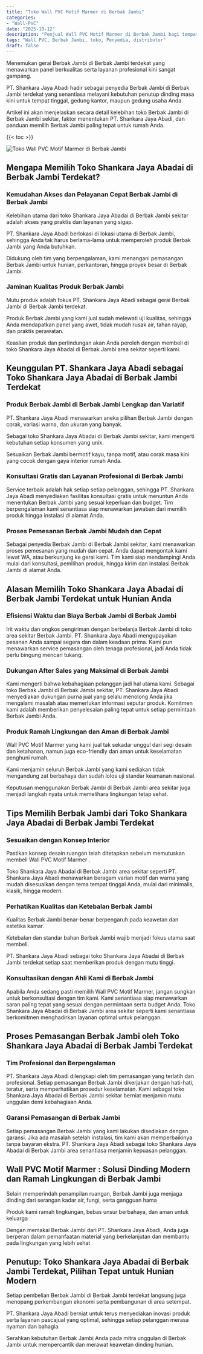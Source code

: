 ```yaml
---
title: "Toko Wall PVC Motif Marmer di Berbak Jambi"
categories: 
- "Wall-PVC"
date: "2025-10-12"
description: "Penjual Wall PVC Motif Marmer di Berbak Jambi bagi tempat tinggal, perkantoran, dan ritel. Produk terbaik, beragam motif, warna elegan, beserta servis instalasi oleh tenaga ahli ahli dan kepastian resmi!|Servis distribusi Wall PVC Motif Marmer di Berbak Jambi untuk kebutuhan tempat tinggal, kantor, atau ritel, dengan material unggulan dan pemasangan oleh tim profesional serta kepastian resmi.|Alternatif Wall PVC Motif Marmer di Berbak Jambi yang terbukti untuk tempat tinggal, kantor, serta gerai, bersama panel berkualitas dan penempatan oleh tim berpengalaman dan kepastian resmi.|Penyediaan Wall PVC Motif Marmer di Berbak Jambi bagi hunian, kantor, dan ritel, dengan panel unggulan dan penempatan dikerjakan oleh tenaga ahli profesional, lengkap beserta kepastian resmi.}"
tags: "Wall PVC, Berbak Jambi, toko, Penyedia, distributor"
draft: false
---
```


Menemukan gerai Berbak Jambi di Berbak Jambi terdekat yang menawarkan panel berkualitas serta layanan profesional kini sangat gampang.

PT. Shankara Jaya Abadi hadir sebagai penyedia Berbak Jambi di Berbak Jambi terdekat yang senantiasa melayani kebutuhan penutup dinding masa kini untuk tempat tinggal, gedung kantor, maupun gedung usaha Anda.

Artikel ini akan menjelaskan secara detail kelebihan toko Berbak Jambi di Berbak Jambi sekitar, faktor menentukan PT. Shankara Jaya Abadi, dan panduan memilih Berbak Jambi paling tepat untuk rumah Anda.

{{< toc >}}

![Toko Wall PVC Motif Marmer di Berbak Jambi](/images/Wall-PVC/Toko-Wall-PVC-Motif-Marmer-di-Berbak-Jambi.png)


## Mengapa Memilih Toko Shankara Jaya Abadai di Berbak Jambi Terdekat?

### Kemudahan Akses dan Pelayanan Cepat Berbak Jambi di Berbak Jambi

Kelebihan utama dari toko Shankara Jaya Abadai di Berbak Jambi sekitar adalah akses yang praktis dan layanan yang sigap.

PT. Shankara Jaya Abadi berlokasi di lokasi utama di Berbak Jambi, sehingga Anda tak harus berlama-lama untuk memperoleh produk Berbak Jambi yang Anda butuhkan.

Didukung oleh tim yang berpengalaman, kami menangani pemasangan Berbak Jambi untuk hunian, perkantoran, hingga proyek besar di Berbak Jambi.

### Jaminan Kualitas Produk Berbak Jambi

Mutu produk adalah fokus PT. Shankara Jaya Abadi sebagai gerai Berbak Jambi di Berbak Jambi terdekat.

Produk Berbak Jambi yang kami jual sudah melewati uji kualitas, sehingga Anda mendapatkan panel yang awet, tidak mudah rusak air, tahan rayap, dan praktis perawatan.

Keaslian produk dan perlindungan akan Anda peroleh dengan membeli di toko Shankara Jaya Abadai di Berbak Jambi area sekitar seperti kami.

## Keunggulan PT. Shankara Jaya Abadi sebagai Toko Shankara Jaya Abadai di Berbak Jambi Terdekat

### Produk Berbak Jambi di Berbak Jambi Lengkap dan Variatif

PT. Shankara Jaya Abadi menawarkan aneka pilihan Berbak Jambi dengan corak, variasi warna, dan ukuran yang banyak.

Sebagai toko Shankara Jaya Abadai di Berbak Jambi sekitar, kami mengerti kebutuhan setiap konsumen yang unik.

Sesuaikan Berbak Jambi bermotif kayu, tanpa motif, atau corak masa kini yang cocok dengan gaya interior rumah Anda.

### Konsultasi Gratis dan Layanan Profesional di Berbak Jambi

Service terbaik adalah hak setiap setiap pelanggan, sehingga PT. Shankara Jaya Abadi menyediakan fasilitas konsultasi gratis untuk menuntun Anda menentukan Berbak Jambi yang sesuai keperluan dan budget. Tim berpengalaman kami senantiasa siap menawarkan jawaban dari memilih produk hingga instalasi di alamat Anda.

### Proses Pemesanan Berbak Jambi Mudah dan Cepat

Sebagai penyedia Berbak Jambi di Berbak Jambi sekitar, kami menawarkan proses pemesanan yang mudah dan cepat. Anda dapat mengontak kami lewat WA, atau berkunjung ke gerai kami. Tim kami siap mendampingi Anda mulai dari konsultasi, pemilihan produk, hingga kirim dan instalasi Berbak Jambi di alamat Anda.

## Alasan Memilih Toko Shankara Jaya Abadai di Berbak Jambi Terdekat untuk Hunian Anda

### Efisiensi Waktu dan Biaya Berbak Jambi di Berbak Jambi

Irit waktu dan ongkos pengiriman dengan berbelanja Berbak Jambi di toko area sekitar Berbak Jambi. PT. Shankara Jaya Abadi mengupayakan pesanan Anda sampai segera dan dalam keadaan prima. Kami pun menawarkan service pemasangan oleh tenaga profesional, jadi Anda tidak perlu bingung mencari tukang.

### Dukungan After Sales yang Maksimal di Berbak Jambi

Kami mengerti bahwa kebahagiaan pelanggan jadi hal utama kami. Sebagai toko Berbak Jambi di Berbak Jambi sekitar, PT. Shankara Jaya Abadi menyediakan dukungan purna jual yang selalu menolong Anda jika mengalami masalah atau memerlukan informasi seputar produk. Komitmen kami adalah memberikan penyelesaian paling tepat untuk setiap permintaan Berbak Jambi Anda.

### Produk Ramah Lingkungan dan Aman di Berbak Jambi

 Wall PVC Motif Marmer  yang kami jual tak sekadar unggul dari segi desain dan ketahanan, namun juga eco-friendly dan aman untuk keselamatan penghuni rumah.

Kami menjamin seluruh Berbak Jambi yang kami sediakan tidak mengandung zat berbahaya dan sudah lolos uji standar keamanan nasional.

Keputusan menggunakan Berbak Jambi di Berbak Jambi area sekitar juga menjadi langkah nyata untuk memelihara lingkungan tetap sehat.

## Tips Memilih Berbak Jambi dari Toko Shankara Jaya Abadai di Berbak Jambi Terdekat

### Sesuaikan dengan Konsep Interior 

Pastikan konsep desain ruangan telah ditetapkan sebelum memutuskan membeli  Wall PVC Motif Marmer .

Toko Shankara Jaya Abadai di Berbak Jambi area sekitar seperti PT. Shankara Jaya Abadi menawarkan beragam varian motif dan warna yang mudah disesuaikan dengan tema tempat tinggal Anda, mulai dari minimalis, klasik, hingga modern.

### Perhatikan Kualitas dan Ketebalan Berbak Jambi

Kualitas Berbak Jambi benar-benar berpengaruh pada keawetan dan estetika kamar.

Ketebalan dan standar bahan Berbak Jambi wajib menjadi fokus utama saat membeli.

PT. Shankara Jaya Abadi sebagai toko Shankara Jaya Abadai di Berbak Jambi terdekat setiap saat memberikan produk dengan mutu tinggi.

### Konsultasikan dengan Ahli Kami di Berbak Jambi

Apabila Anda sedang pasti memilih Wall PVC Motif Marmer, jangan sungkan untuk berkonsultasi dengan tim kami. Kami senantiasa siap menawarkan saran paling tepat yang sesuai dengan permintaan serta budget Anda. Toko Shankara Jaya Abadai di Berbak Jambi area sekitar seperti kami senantiasa berkomitmen menghadirkan layanan optimal untuk pelanggan.

## Proses Pemasangan Berbak Jambi oleh Toko Shankara Jaya Abadai di Berbak Jambi Terdekat

### Tim Profesional dan Berpengalaman

PT. Shankara Jaya Abadi dilengkapi oleh tim pemasangan yang terlatih dan profesional. Setiap pemasangan Berbak Jambi dikerjakan dengan hati-hati, teratur, serta memperhatikan prosedur keselamatan. Kami sebagai toko Shankara Jaya Abadai di Berbak Jambi sekitar berniat menjamin mutu unggulan demi kebahagiaan Anda.

### Garansi Pemasangan di Berbak Jambi

Setiap pemasangan Berbak Jambi yang kami lakukan disediakan dengan garansi. Jika ada masalah setelah instalasi, tim kami akan memperbaikinya tanpa bayaran ekstra. PT. Shankara Jaya Abadi sebagai toko Shankara Jaya Abadai di Berbak Jambi area senantiasa menjamin kepuasan pelanggan.

##  Wall PVC Motif Marmer : Solusi Dinding Modern dan Ramah Lingkungan di Berbak Jambi

Selain memperindah penampilan ruangan, Berbak Jambi juga menjaga dinding dari serangan kadar air, fungi, serta gangguan hama

Produk kami ramah lingkungan, bebas unsur berbahaya, dan aman untuk keluarga

Dengan memakai Berbak Jambi dari PT. Shankara Jaya Abadi, Anda juga berperan dalam pemanfaatan material yang berkelanjutan dan membantu pada lingkungan yang lebih sehat

## Penutup: Toko Shankara Jaya Abadai di Berbak Jambi Terdekat, Pilihan Tepat untuk Hunian Modern

Setiap pembelian Berbak Jambi di Berbak Jambi terdekat langsung juga menopang perkembangan ekonomi serta pembangunan di area setempat.

PT. Shankara Jaya Abadi berniat untuk terus menyediakan inovasi produk serta layanan pascajual yang optimal, sehingga setiap pelanggan merasa nyaman dan bahagia.

Serahkan kebutuhan Berbak Jambi Anda pada mitra unggulan di Berbak Jambi untuk mempercantik dan merawat keawetan dinding hunian.